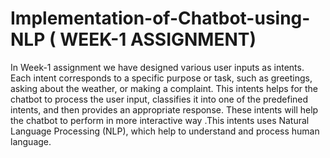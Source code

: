 # Implementation-of-Chatbot-using-NLP ( WEEK-1 ASSIGNMENT)
In Week-1 assignment we have  designed  various user inputs as intents. Each intent corresponds to a specific purpose or task, such as greetings, asking about the weather, or making a complaint. This intents helps for the chatbot to  process the user input, classifies it into one of the predefined intents, and then provides an appropriate response.
These intents  will help   the chatbot  to perform in more interactive way .This intents uses  Natural Language Processing (NLP), which help to understand and process human language.
